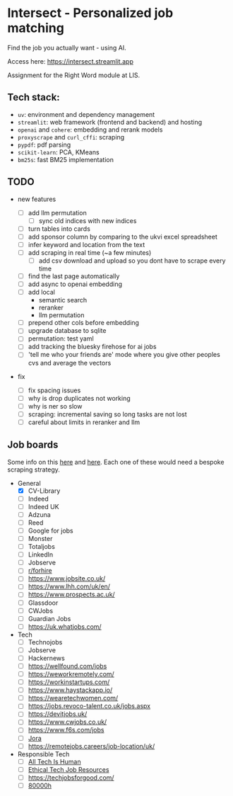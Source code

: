 # Intersect - Personalized job matching

Find the job you actually want - using AI.

Access here: https://intersect.streamlit.app

Assignment for the Right Word module at LIS.

## Tech stack:

-   `uv`: environment and dependency management
-   `streamlit`: web framework (frontend and backend) and hosting
-   `openai` and `cohere`: embedding and rerank models
-   `proxyscrape` and `curl_cffi`: scraping
-   `pypdf`: pdf parsing
-   `scikit-learn`: PCA, KMeans
-   `bm25s`: fast BM25 implementation

## TODO

-   new features

    -   [ ] add llm permutation
        -   [ ] sync old indices with new indices
    -   [ ] turn tables into cards
    -   [ ] add sponsor column by comparing to the ukvi excel spreadsheet
    -   [ ] infer keyword and location from the text
    -   [ ] add scraping in real time (~a few minutes)
        -   [ ] add csv download and upload so you dont have to scrape every time
    -   [ ] find the last page automatically
    -   [ ] add async to openai embedding
    -   [ ] add local
        -   semantic search
        -   reranker
        -   llm permutation
    -   [ ] prepend other cols before embedding
    -   [ ] upgrade database to sqlite
    -   [ ] permutation: test yaml
    -   [ ] add tracking the bluesky firehose for ai jobs
    -   [ ] 'tell me who your friends are' mode where you give other peoples cvs and average the vectors

-   fix
    -   [ ] fix spacing issues
    -   [ ] why is drop duplicates not working
    -   [ ] why is ner so slow
    -   [ ] scraping: incremental saving so long tasks are not lost
    -   [ ] careful about limits in reranker and llm

## Job boards

Some info on this [here](https://www.techradar.com/best/uk-job-sites) and [here](https://seemehired.com/blog/the-top-uk-job-boards-and-hiring-platforms-to-find-talent-in-2024/). Each one of these would need a bespoke scraping strategy.

-   General
    -   [x] CV-Library
    -   [ ] Indeed
    -   [ ] Indeed UK
    -   [ ] Adzuna
    -   [ ] Reed
    -   [ ] Google for jobs
    -   [ ] Monster
    -   [ ] Totaljobs
    -   [ ] LinkedIn
    -   [ ] Jobserve
    -   [ ] [r/forhire](https://www.reddit.com/r/forhire/)
    -   [ ] https://www.jobsite.co.uk/
    -   [ ] https://www.lhh.com/uk/en/
    -   [ ] https://www.prospects.ac.uk/
    -   [ ] Glassdoor
    -   [ ] CWJobs
    -   [ ] Guardian Jobs
    -   [ ] https://uk.whatjobs.com/
-   Tech
    -   [ ] Technojobs
    -   [ ] Jobserve
    -   [ ] Hackernews
    -   [ ] https://wellfound.com/jobs
    -   [ ] https://weworkremotely.com/
    -   [ ] https://workinstartups.com/
    -   [ ] https://www.haystackapp.io/
    -   [ ] https://wearetechwomen.com/
    -   [ ] https://jobs.revoco-talent.co.uk/jobs.aspx
    -   [ ] https://devitjobs.uk/
    -   [ ] https://www.cwjobs.co.uk/
    -   [ ] https://www.f6s.com/jobs
    -   [ ] [Jora](https://uk.jora.com/)
    -   [ ] https://remotejobs.careers/job-location/uk/
-   Responsible Tech
    -   [ ] [All Tech Is Human](https://alltechishuman.org/responsible-tech-job-board)
    -   [ ] [Ethical Tech Job Resources](https://docs.google.com/spreadsheets/d/1dFVoF6f9VU5pjaGhyyvQaBN0n6ae-iLCtlvsO1N2jhA/edit?gid=0#gid=0)
    -   [ ] https://techjobsforgood.com/
    -   [ ] [80000h](https://jobs.80000hours.org/)
